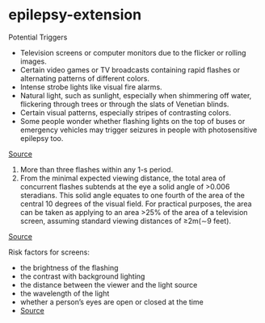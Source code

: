 # epilepsy-extension

Potential Triggers

* Television screens or computer monitors due to the flicker or rolling images.
* Certain video games or TV broadcasts containing rapid flashes or alternating patterns of different colors.
* Intense strobe lights like visual fire alarms.
* Natural light, such as sunlight, especially when shimmering off water, flickering through trees or through the slats of Venetian blinds.
* Certain visual patterns, especially stripes of contrasting colors.
* Some people wonder whether flashing lights on the top of buses or emergency vehicles may trigger seizures in people with photosensitive epilepsy too.

[Source](https://www.epilepsy.com/learn/triggers-seizures/photosensitivity-and-seizures)

1. More than three flashes within any 1-s period.
2. From the minimal expected viewing distance, the
total area of concurrent flashes subtends at the eye
a solid angle of >0.006 steradians. This solid angle
equates to one fourth of the area of the central 10
degrees of the visual field. For practical purposes,
the area can be taken as applying to an area >25%
of the area of a television screen, assuming standard
viewing distances of ≥2m(∼9 feet).

[Source](https://www.epilepsy.com/sites/core/files/atoms/files/Epilepsia%20vol%2046%20issue%209%20Photosensitivity.pdf)

Risk factors for screens:

* the brightness of the flashing
* the contrast with background lighting
* the distance between the viewer and the light source
* the wavelength of the light
* whether a person’s eyes are open or closed at the time
* [Source](https://www.onlineflashtest.com/PhotosensitiveEpilepsy.aspx)
